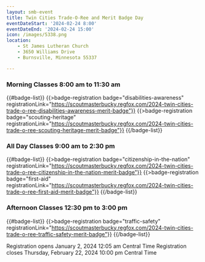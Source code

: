 ```yaml
---
layout: smb-event
title: Twin Cities Trade-O-Ree and Merit Badge Day
eventDateStart: '2024-02-24 8:00'
eventDateEnd: '2024-02-24 15:00'
icon: /images/5338.png
location:
    - St James Lutheran Church
    - 3650 Williams Drive
    - Burnsville, Minnesota 55337

---
```


### Morning Classes 8:00 am to 11:30 am

{{#badge-list}}
{{>badge-registration badge="disabilities-awareness" registrationLink="https://scoutmasterbucky.regfox.com/2024-twin-cities-trade-o-ree-disabilities-awareness-merit-badge"}}
{{>badge-registration badge="scouting-heritage" registrationLink="https://scoutmasterbucky.regfox.com/2024-twin-cities-trade-o-ree-scouting-heritage-merit-badge"}}
{{/badge-list}}

### All Day Classes 9:00 am to 2:30 pm

{{#badge-list}}
{{>badge-registration badge="citizenship-in-the-nation" registrationLink="https://scoutmasterbucky.regfox.com/2024-twin-cities-trade-o-ree-citizenship-in-the-nation-merit-badge"}}
{{>badge-registration badge="first-aid" registrationLink="https://scoutmasterbucky.regfox.com/2024-twin-cities-trade-o-ree-first-aid-merit-badge"}}
{{/badge-list}}

### Afternoon Classes 12:30 pm to 3:00 pm

{{#badge-list}}
{{>badge-registration badge="traffic-safety" registrationLink="https://scoutmasterbucky.regfox.com/2024-twin-cities-trade-o-ree-traffic-safety-merit-badge"}}
{{/badge-list}}



Registration opens January 2, 2024 12:05 am Central Time
Registration closes Thursday, February 22, 2024 10:00 pm Central Time